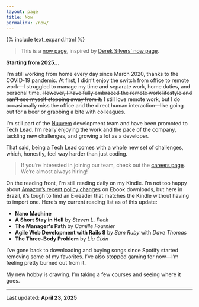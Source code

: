 ```yaml
---
layout: page
title: Now
permalink: /now/
---
```


{% include text_expand.html %}

> This is a [now page](https://nownownow.com/about), inspired by [Derek Silvers' now page](https://sivers.org/now).

**Starting from 2025...**

I'm still working from home every day since March 2020, thanks to the COVID-19 pandemic. At first, I didn’t enjoy the switch from office to remote work—I struggled to manage my time and separate work, home duties, and personal time. ~~However, I have fully embraced the remote work lifestyle and can't see myself stepping away from it.~~ I still love remote work, but I do occasionally miss the office and the direct human interaction—like going out for a beer or grabbing a bite with colleagues.


I’m still part of the [Nuuvem](https://www.nuuvem.com/) development team and have been promoted to Tech Lead. I’m really enjoying the work and the pace of the company, tackling new challenges, and growing a lot as a developer.

That said, being a Tech Lead comes with a whole new set of challenges, which, honestly, feel way harder than just coding.

> If you’re interested in joining our team, check out the [careers page](https://careers.nuuvem.com/). We’re almost always hiring!

On the reading front, I’m still reading daily on my Kindle. I’m not too happy about [Amazon’s recent policy changes](https://galaxy.ai/youtube-summarizer/amazons-kindle-policy-change-what-you-need-to-know-before-february-26-iK1ZZInYRHY) on Ebook downloads, but here in Brazil, it’s tough to find an E-reader that matches the Kindle without having to import one. Here’s my current reading list as of this update:
- **Nano Machine**
- **A Short Stay in Hell** by *Steven L. Peck*
- **The Manager's Path** by *Camille Fournier*
- **Agile Web Development with Rails 8** by *Sam Ruby* with *Dave Thomas*
- **The Three-Body Problem** by *Liu Cixin*


I’ve gone back to downloading and buying songs since Spotify started removing some of my favorites. I’ve also stopped gaming for now—I’m feeling pretty burned out from it.


My new hobby is drawing. I’m taking a few courses and seeing where it goes.

---

Last updated:
**April 23, 2025**
